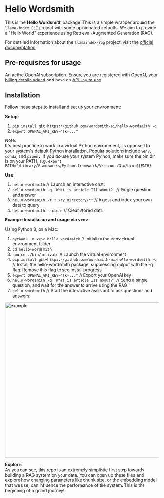 # Hello Wordsmith

This is the **Hello Wordsmith** package. This is a simple wrapper around the `llama-index CLI` project with some opinionated defaults. We aim to provide a "Hello World" experience using Retrieval-Augmented Generation (RAG).

For detailed information about the `llamaindex-rag` project, visit the [official documentation](https://docs.llamaindex.ai/en/stable/getting_started/starter_tools/rag_cli/).

## Pre-requisites for usage

An active OpenAI subscription. Ensure you are registered with OpenAI, your [billing details added](https://platform.openai.com/settings/organization/billing/overview) and have an [API key to use](https://platform.openai.com/api-keys)

## Installation

Follow these steps to install and set up your environment:

**Setup**:
1. `pip install git+https://github.com/wordsmith-ai/hello-wordsmith -q`
2. `export OPENAI_API_KEY="sk-..."`

Note:\
It's best practice to work in a virtual Python environment, as opposed to your system's default  Python installation. Popular solutions include `venv`, `conda`, and `pipenv`. If you *do* use
your system Python, make sure the bin dir is on your PATH, e.g. `export PATH="/Library/Frameworks/Python.framework/Versions/3.x/bin:${PATH}`

**Use**:
1. `hello-wordsmith` // Launch an interactive chat.
2. `hello-wordsmith -q 'What is article III about?'` // Single question and answer
3. `hello-wordsmith -f "./my_directory/*"` // Ingest and index your own data to query
4. `hello-wordsmith --clear` // Clear stored data

**Example installation and usage via venv**

Using Python 3, on a Mac:

1. `python3 -m venv hello-wordsmith` // Initialize the venv virtual environment folder
2. `cd hello-wordsmith`
3. `source ./bin/activate` // Launch the virtual environment
4. `pip install git+https://github.com/wordsmith-ai/hello-wordsmith -q` // Install the hello-wordsmith package, suppressing output with the -q flag. Remove this flag to see install progress
5. `export OPENAI_API_KEY="sk-..."` // Export your OpenAI key
6. `hello-wordsmith -q 'What is article III about?'` // Send a single question, and wait for the answer to arrive using the RAG
7. `hello-wordsmith` // Start the interactive assistant to ask questions and answers:

<img width="509" alt="example" src="https://github.com/wordsmith-ai/hello-wordsmith/assets/1094502/beb3df38-734f-49b0-9d46-5d6386779e71">

**Explore**:\
As you can see, this repo is an extremely simplistic first step towards building a RAG system on your data. You can open up these files and explore how changing parameters like chunk size, or the 
embedding model that we use, can influence the performance of the system. This is the beginning of 
a grand journey!
